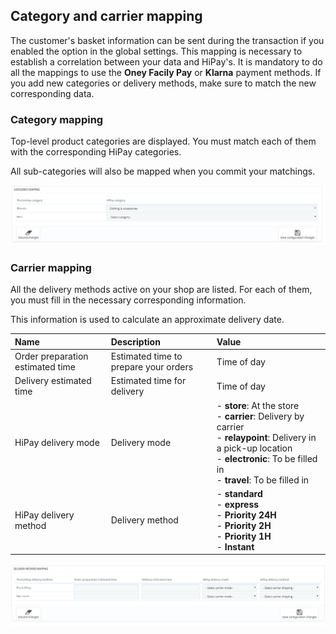 ## Category and carrier mapping

The customer's basket information can be sent during the transaction if you enabled the option in the global settings.
This mapping is necessary to establish a correlation between your data and HiPay's.
It is mandatory to do all the mappings to use the **Oney Facily Pay** or **Klarna** payment methods.
If you add new categories or delivery methods, make sure to match the new corresponding data.

### Category mapping

Top-level product categories are displayed. You must match each of them with the corresponding HiPay categories.

All sub-categories will also be mapped when you commit your matchings.

![legend](images/categories-mapping.png)

### Carrier mapping

All the delivery methods active on your shop are listed. For each of them, you must fill in the necessary corresponding information.

This information is used to calculate an approximate delivery date.

| Name               | Description | Value |
|:------------|:------------|:-----|
| Order preparation estimated time     |  Estimated time to prepare your orders|Time of day|
| Delivery estimated time              | Estimated time for delivery |Time of day
| HiPay delivery mode              | Delivery mode |- **store**: At the store <br /> - **carrier**: Delivery by carrier <br /> - **relaypoint**: Delivery in a pick-up location <br /> - **electronic**: To be filled in <br /> - **travel**: To be filled in
| HiPay delivery method              |  Delivery method |- **standard** <br /> - **express** <br /> - **Priority 24H** <br /> - **Priority 2H** <br /> - **Priority 1H** <br /> - **Instant**


![legend](images/carrier_mapping.png)


